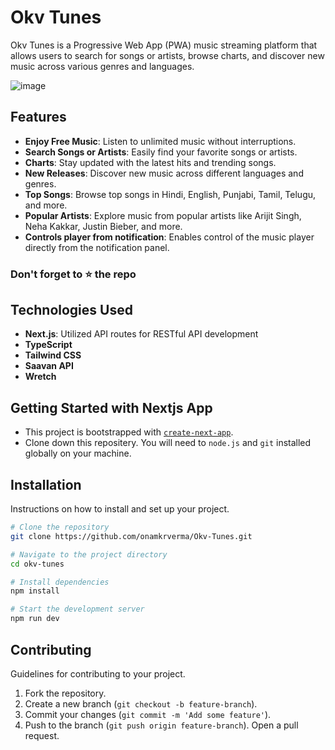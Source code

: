 # Okv Tunes 
Okv Tunes is a Progressive Web App (PWA) music streaming platform that allows users to search for songs or artists, browse charts, and discover new music across various genres and languages.

![image](https://github.com/user-attachments/assets/a5d27616-2f74-4c9c-a920-67561de36f16)


## Features
- **Enjoy Free Music**: Listen to unlimited music without interruptions.
- **Search Songs or Artists**: Easily find your favorite songs or artists.
- **Charts**: Stay updated with the latest hits and trending songs.
- **New Releases**: Discover new music across different languages and genres.
- **Top Songs**: Browse top songs in Hindi, English, Punjabi, Tamil, Telugu, and more.
- **Popular Artists**: Explore music from popular artists like Arijit Singh, Neha Kakkar, Justin Bieber, and more.
- **Controls player from notification**: Enables control of the music player directly from the notification panel.


### Don't forget to :star: the repo

## Technologies Used

- **Next.js**: Utilized API routes for RESTful API development
- **TypeScript**
- **Tailwind CSS**
- **Saavan API**
- **Wretch**



## Getting Started with Nextjs App
- This project is bootstrapped with [`create-next-app`](https://github.com/vercel/next.js/tree/canary/packages/create-next-app).
- Clone down this repositery. You will need to `node.js` and `git` installed globally on your machine.

## Installation
Instructions on how to install and set up your project.

```bash
# Clone the repository
git clone https://github.com/onamkrverma/Okv-Tunes.git

# Navigate to the project directory
cd okv-tunes

# Install dependencies
npm install

# Start the development server
npm run dev

```

## Contributing
Guidelines for contributing to your project.

1. Fork the repository.
2. Create a new branch (`git checkout -b feature-branch`).
3. Commit your changes (`git commit -m 'Add some feature'`).
4. Push to the branch (`git push origin feature-branch`).
Open a pull request.



